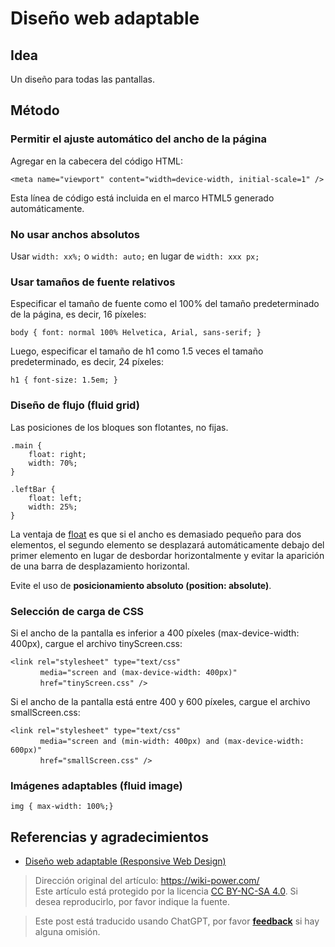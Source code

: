 # Diseño web adaptable

## Idea

Un diseño para todas las pantallas.

## Método

### **Permitir el ajuste automático del ancho de la página**

Agregar en la cabecera del código HTML:

```
<meta name="viewport" content="width=device-width, initial-scale=1" />
```

Esta línea de código está incluida en el marco HTML5 generado automáticamente.

### No usar anchos absolutos

Usar `width: xx%;` o `width: auto;` en lugar de `width: xxx px;`

### Usar tamaños de fuente relativos

Especificar el tamaño de fuente como el 100% del tamaño predeterminado de la página, es decir, 16 píxeles:

```
body { font: normal 100% Helvetica, Arial, sans-serif; }
```

Luego, especificar el tamaño de h1 como 1.5 veces el tamaño predeterminado, es decir, 24 píxeles:

```
h1 { font-size: 1.5em; }
```

### **Diseño de flujo (fluid grid)**

Las posiciones de los bloques son flotantes, no fijas.

```
.main {
    float: right;
    width: 70%;
}

.leftBar {
    float: left;
    width: 25%;
}
```

La ventaja de [float](http://designshack.net/articles/css/everything-you-never-knew-about-css-floats/) es que si el ancho es demasiado pequeño para dos elementos, el segundo elemento se desplazará automáticamente debajo del primer elemento en lugar de desbordar horizontalmente y evitar la aparición de una barra de desplazamiento horizontal.

Evite el uso de **posicionamiento absoluto (position: absolute)**.

### **Selección de carga de CSS**

Si el ancho de la pantalla es inferior a 400 píxeles (max-device-width: 400px), cargue el archivo tinyScreen.css:

```
<link rel="stylesheet" type="text/css"
　　　　media="screen and (max-device-width: 400px)"
　　　　href="tinyScreen.css" />
```

Si el ancho de la pantalla está entre 400 y 600 píxeles, cargue el archivo smallScreen.css:

```
<link rel="stylesheet" type="text/css"
　　　　media="screen and (min-width: 400px) and (max-device-width: 600px)"
　　　　href="smallScreen.css" />
```

### **Imágenes adaptables (fluid image)**

```
img { max-width: 100%;}
```

## Referencias y agradecimientos

- [Diseño web adaptable (Responsive Web Design)](http://www.ruanyifeng.com/blog/2012/05/responsive_web_design.html)

> Dirección original del artículo: <https://wiki-power.com/>  
> Este artículo está protegido por la licencia [CC BY-NC-SA 4.0](https://creativecommons.org/licenses/by/4.0/deed.zh). Si desea reproducirlo, por favor indique la fuente.

> Este post está traducido usando ChatGPT, por favor [**feedback**](https://github.com/linyuxuanlin/Wiki_MkDocs/issues/new) si hay alguna omisión.